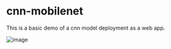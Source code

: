 # cnn-mobilenet

This is a basic demo of a cnn model deployment as a web app.


![image](https://user-images.githubusercontent.com/98972323/197927618-967eccb4-4d87-45b9-9b68-5523346eb910.png)

